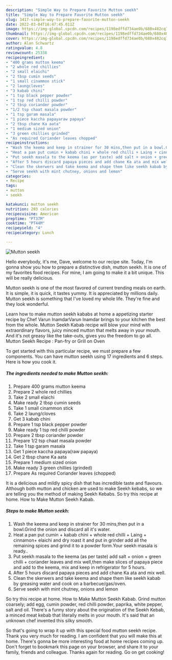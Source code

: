 ```yaml
---
description: "Simple Way to Prepare Favorite Mutton seekh"
title: "Simple Way to Prepare Favorite Mutton seekh"
slug: 3417-simple-way-to-prepare-favorite-mutton-seekh
date: 2022-03-04T16:47:45.011Z
image: https://img-global.cpcdn.com/recipes/1198edffd734ae0b/680x482cq70/mutton-seekh-recipe-main-photo.jpg
thumbnail: https://img-global.cpcdn.com/recipes/1198edffd734ae0b/680x482cq70/mutton-seekh-recipe-main-photo.jpg
cover: https://img-global.cpcdn.com/recipes/1198edffd734ae0b/680x482cq70/mutton-seekh-recipe-main-photo.jpg
author: Alan Schwartz
ratingvalue: 4.8
reviewcount: 25338
recipeingredient:
- "400 grams mutton keema"
- "2 whole red chillies"
- "2 small elaichi"
- "2 tbsp cumin seeds"
- "1 small cinammon stick"
- "2 laungcloves"
- "3 kabab chini"
- "1 tsp black pepper powder"
- "1 tsp red chilli powder"
- "2 tbsp coriander powder"
- "1/2 tsp chaat masala powder"
- "1 tsp garam masala"
- "1 piece kaccha papayaraw papaya"
- "2 tbsp chane Ka aata"
- "1 medium sized onion"
- "3 green chillies grinded"
- "As required Coriander leaves chopped"
recipeinstructions:
- "Wash the keema and keep in strainer for 30 mins,then put in a bowl.Grind the onion and discard all it&#39;s water."
- "Heat a pan put cumin + kabab chini + whole red chilli + Laing + cinnamon+ elaichi and dry roast it and put in grinder add all the remaining spices and grind it to a powder form.Your seekh masala is ready.."
- "Put seekh masala to the keema (as per taste) add salt + onion + green chilli + coriander leaves and mix well,then make slices of papaya piece and add to the keema, mix and keep in refrigerator for 5 hours."
- "After 5 hours discard papaya pieces and add chane Ka ata and mix well."
- "Clean the skerwers and take keema and shape them like seekh kabab by greasing water and cook on a barbecue/gas/oven."
- "Serve seekh with mint chutney, onions and lemon"
categories:
- Recipe
tags:
- mutton
- seekh

katakunci: mutton seekh 
nutrition: 203 calories
recipecuisine: American
preptime: "PT37M"
cooktime: "PT44M"
recipeyield: "4"
recipecategory: Lunch

---
```



![Mutton seekh](https://img-global.cpcdn.com/recipes/1198edffd734ae0b/680x482cq70/mutton-seekh-recipe-main-photo.jpg)

Hello everybody, it's me, Dave, welcome to our recipe site. Today, I'm gonna show you how to prepare a distinctive dish, mutton seekh. It is one of my favorites food recipes. For mine, I am going to make it a bit unique. This will be really delicious.

Mutton seekh is one of the most favored of current trending meals on earth. It is simple, it is quick, it tastes yummy. It is appreciated by millions daily. Mutton seekh is something that I've loved my whole life. They're fine and they look wonderful.

Learn how to make mutton seekh kababs at home a appetizing starter recipe by Chef Varun InamdarVarun Inamdar brings to your kitchen the best from the whole. Mutton Seekh Kabab recipe will blow your mind with extraordinary flavors, juicy minced mutton that melts away in your mouth. And it&#39;s not greasy like the take-outs, gives you the freedom to go all. Mutton Seekh Recipe : Pan-fry or Grill on Oven


To get started with this particular recipe, we must prepare a few components. You can have mutton seekh using 17 ingredients and 6 steps. Here is how you cook it.

<!--inarticleads1-->

##### The ingredients needed to make Mutton seekh:

1. Prepare 400 grams mutton keema
1. Prepare 2 whole red chillies
1. Take 2 small elaichi
1. Make ready 2 tbsp cumin seeds
1. Take 1 small cinammon stick
1. Take 2 laung/cloves
1. Get 3 kabab chini
1. Prepare 1 tsp black pepper powder
1. Make ready 1 tsp red chilli powder
1. Prepare 2 tbsp coriander powder
1. Prepare 1/2 tsp chaat masala powder
1. Take 1 tsp garam masala
1. Get 1 piece kaccha papaya(raw papaya)
1. Get 2 tbsp chane Ka aata
1. Prepare 1 medium sized onion
1. Make ready 3 green chillies (grinded)
1. Prepare As required Coriander leaves (chopped)


It is a delicious and mildly spicy dish that has incredible taste and flavours. Although both mutton and chicken are used to make Seekh kebabs, so we are telling you the method of making Seekh Kebabs. So try this recipe at home. How to Make Mutton Seekh Kabab. 

<!--inarticleads2-->

##### Steps to make Mutton seekh:

1. Wash the keema and keep in strainer for 30 mins,then put in a bowl.Grind the onion and discard all it&#39;s water.
1. Heat a pan put cumin + kabab chini + whole red chilli + Laing + cinnamon+ elaichi and dry roast it and put in grinder add all the remaining spices and grind it to a powder form.Your seekh masala is ready..
1. Put seekh masala to the keema (as per taste) add salt + onion + green chilli + coriander leaves and mix well,then make slices of papaya piece and add to the keema, mix and keep in refrigerator for 5 hours.
1. After 5 hours discard papaya pieces and add chane Ka ata and mix well.
1. Clean the skerwers and take keema and shape them like seekh kabab by greasing water and cook on a barbecue/gas/oven.
1. Serve seekh with mint chutney, onions and lemon


So try this recipe at home. How to Make Mutton Seekh Kabab. Grind mutton coarsely; add egg, cumin powder, red chilli powder, paprika, white pepper, salt and oil. There&#39;s a funny story about the origination of the Seekh Kebab, a minced meat kebab that literally melts in your mouth. It&#39;s said that an unknown chef invented this silky smooth. 

So that's going to wrap it up with this special food mutton seekh recipe. Thank you very much for reading. I am confident that you will make this at home. There's gonna be more interesting food at home recipes coming up. Don't forget to bookmark this page on your browser, and share it to your family, friends and colleague. Thanks again for reading. Go on get cooking!
